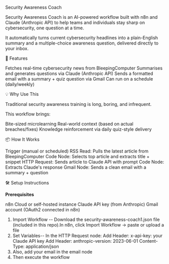 Security Awareness Coach

Security Awareness Coach is an AI-powered workflow built with n8n and Claude (Anthropic API) to help teams and individuals stay sharp on cybersecurity, one question at a time.

It automatically turns current cybersecurity headlines into a plain-English summary and a multiple-choice awareness question, delivered directly to your inbox.

🚀 Features

Fetches real-time cybersecurity news from BleepingComputer
Summarises and generates questions via Claude (Anthropic API)
Sends a formatted email with a summary + quiz question via Gmail
Can run on a schedule (daily/weekly)

💡 Why Use This

Traditional security awareness training is long, boring, and infrequent.

This workflow brings:

Bite-sized microlearning
Real-world context (based on actual breaches/fixes)
Knowledge reinforcement via daily quiz-style delivery


📦 How It Works

Trigger (manual or scheduled)
RSS Read: Pulls the latest article from BleepingComputer
Code Node: Selects top article and extracts title + snippet
HTTP Request: Sends article to Claude API with prompt
Code Node: Extracts Claude's response
Gmail Node: Sends a clean email with a summary + question

🛠 Setup Instructions

**Prerequisites**

n8n Cloud or self-hosted instance
Claude API key (from Anthropic)
Gmail account (OAuth2 connected in n8n)

1. Import Workflow -- Download the security-awareness-coach1.json file (included in this repo).In n8n, click Import Workflow → paste or upload a file
2. Set Variables-- In the HTTP Request node:
Add Header: x-api-key: your Claude API key
Add Header: anthropic-version: 2023-06-01
Content-Type: application/json
3. Also, add your email in the email node
4. Then execute the workflow


